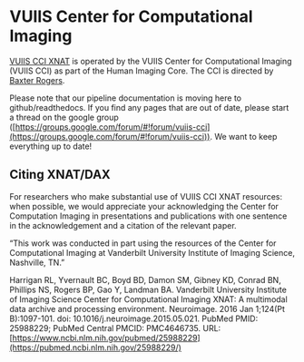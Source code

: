 # VUIIS Center for Computational Imaging

[VUIIS CCI XNAT](https://xnat4.vandyxnat.org/xnat/) is operated by the VUIIS Center for Computational Imaging (VUIIS CCI) as part of the Human Imaging Core. The CCI is directed by [Baxter Rogers](https://vuiis.vumc.org/bio/baxter.rogers).

Please note that our pipeline documentation is moving here to github/readthedocs. If you find any pages that are out of date, please start a thread on the google group ([https://groups.google.com/forum/#!forum/vuiis-cci](https://groups.google.com/forum/#!forum/vuiis-cci)). We want to keep everything up to date!


## Citing XNAT/DAX

For researchers who make substantial use of VUIIS CCI XNAT resources: when possible, we would appreciate your acknowledging the Center for Computation Imaging in presentations and publications with one sentence in the acknowledgement and a citation of the relevant paper.

“This work was conducted in part using the resources of the Center for Computational Imaging at Vanderbilt University Institute of Imaging Science, Nashville, TN.”

Harrigan RL, Yvernault BC, Boyd BD, Damon SM, Gibney KD, Conrad BN, Phillips NS, Rogers BP, Gao Y, Landman BA. Vanderbilt University Institute of Imaging Science Center for Computational Imaging XNAT: A multimodal data archive and processing environment. Neuroimage. 2016 Jan 1;124(Pt B):1097-101. doi: 10.1016/j.neuroimage.2015.05.021. PubMed PMID: 25988229; PubMed Central PMCID: PMC4646735. URL: [https://www.ncbi.nlm.nih.gov/pubmed/25988229](https://pubmed.ncbi.nlm.nih.gov/25988229/)
